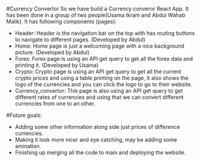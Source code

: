 #Currency Convertor
So we have build a Currency converor React App. It has been done in a group of two people(Usama Ikram and Abdul Wahab Malik).
It has following components (pages):
- Header: Header is the navigation bar on the top with has routing buttons to navigate to different pages. (Developed by Abdul)
- Home: Home page is just a welcoming page with a nice background picture. (Developed by Abdul)
- Forex: Forex page is using an API get query to get all the forex data and printing it. (Developed by Usama)
- Crypto: Crypto page is using an API get query to get all the current crypto prices and using a table printing on the page, it also shows the logo of the currencies and you can click the logo to go to their website.
- Currency_convertor: This page is also using an API get query to get different rates of currencies and using that we can convert different currencies from one to an other.


#Future goals:
- Adding some other information along side just prices of difference currencies.
- Making it look more nicer and eye catching, may be adding some animation.
- Finishing up merging all the code to main and deploying the website.

